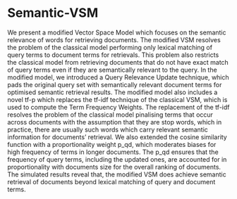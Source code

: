 # Semantic-VSM
We present a modified Vector Space Model which focuses on the semantic relevance of words for retrieving documents. The modified VSM resolves the problem of the classical model performing only lexical matching of query terms to document terms for retrievals. This problem also restricts the classical model from retrieving documents that do not have exact match of query terms even if they are semantically relevant to the query. In the modified model, we introduced a Query Relevance Update technique, which pads the original query set with semantically relevant document terms for optimised semantic retrieval results. The modified model also includes a novel tf-p which replaces the tf-idf technique of the classical VSM, which is used to compute the Term Frequency Weights. The replacement of the tf-idf resolves the problem of the classical model pinalising terms that occur across documents with the assumption that they are stop words, which in practice, there are usually such words which carry relevant semantic information for documents’ retrieval. We also extended the cosine similarity function with a proportionality weight p_qd, which moderates biases for high frequency of terms in longer documents. The p_qd  ensures that the frequency of query terms, including the updated ones, are accounted for in proportionality with documents size for the overall ranking of documents. The simulated results reveal that, the modified VSM does achieve semantic retrieval of documents beyond lexical matching of query and document terms. 
